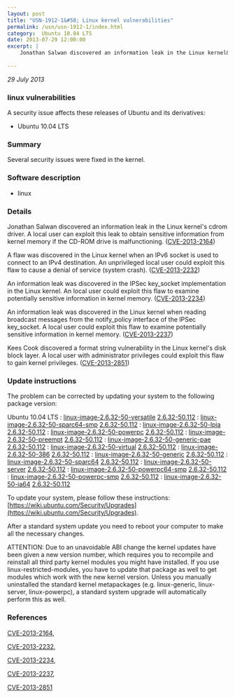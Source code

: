 ```yaml
---
layout: post
title: "USN-1912-1&#58; Linux kernel vulnerabilities"
permalink: /usn/usn-1912-1/index.html
category:  Ubuntu 10.04 LTS
date: 2013-07-29 12:00:00
excerpt: |
    Jonathan Salwan discovered an information leak in the Linux kernel&#39;s cdrom driver. A local user can exploit this leak to obtain sensitive information from kernel memory if the CD-ROM drive is malfunctioning. ([CVE-2013-2164](http://people.ubuntu.com/~ubuntu-security/cve/CVE-2013-2164))
    
--- 
```

 
 

*29 July 2013*

### linux vulnerabilities

A security issue affects these releases of Ubuntu and its derivatives:

* Ubuntu 10.04 LTS

### Summary

Several security issues were fixed in the kernel. 

### Software description

* linux 

### Details

Jonathan Salwan discovered an information leak in the Linux kernel&#39;s cdrom driver. A local user can exploit this leak to obtain sensitive information from kernel memory if the CD-ROM drive is malfunctioning. ([CVE-2013-2164](http://people.ubuntu.com/~ubuntu-security/cve/CVE-2013-2164))

A flaw was discovered in the Linux kernel when an IPv6 socket is used to connect to an IPv4 destination. An unprivileged local user could exploit this flaw to cause a denial of service (system crash). ([CVE-2013-2232](http://people.ubuntu.com/~ubuntu-security/cve/CVE-2013-2232))

An information leak was discovered in the IPSec key_socket implementation in the Linux kernel. An local user could exploit this flaw to examine potentially sensitive information in kernel memory. ([CVE-2013-2234](http://people.ubuntu.com/~ubuntu-security/cve/CVE-2013-2234))

An information leak was discovered in the Linux kernel when reading broadcast messages from the notify_policy interface of the IPSec key_socket. A local user could exploit this flaw to examine potentially sensitive information in kernel memory. ([CVE-2013-2237](http://people.ubuntu.com/~ubuntu-security/cve/CVE-2013-2237))

Kees Cook discovered a format string vulnerability in the Linux kernel&#39;s disk block layer. A local user with administrator privileges could exploit this flaw to gain kernel privileges. ([CVE-2013-2851](http://people.ubuntu.com/~ubuntu-security/cve/CVE-2013-2851)) 

### Update instructions

The problem can be corrected by updating your system to the following package version:

Ubuntu 10.04 LTS
 : [linux-image-2.6.32-50-versatile](https://launchpad.net/ubuntu/+source/linux) <span> [2.6.32-50.112](https://launchpad.net/ubuntu/+source/linux/2.6.32-50.112) </span> 
 : [linux-image-2.6.32-50-sparc64-smp](https://launchpad.net/ubuntu/+source/linux) <span> [2.6.32-50.112](https://launchpad.net/ubuntu/+source/linux/2.6.32-50.112) </span> 
 : [linux-image-2.6.32-50-lpia](https://launchpad.net/ubuntu/+source/linux) <span> [2.6.32-50.112](https://launchpad.net/ubuntu/+source/linux/2.6.32-50.112) </span> 
 : [linux-image-2.6.32-50-powerpc](https://launchpad.net/ubuntu/+source/linux) <span> [2.6.32-50.112](https://launchpad.net/ubuntu/+source/linux/2.6.32-50.112) </span> 
 : [linux-image-2.6.32-50-preempt](https://launchpad.net/ubuntu/+source/linux) <span> [2.6.32-50.112](https://launchpad.net/ubuntu/+source/linux/2.6.32-50.112) </span> 
 : [linux-image-2.6.32-50-generic-pae](https://launchpad.net/ubuntu/+source/linux) <span> [2.6.32-50.112](https://launchpad.net/ubuntu/+source/linux/2.6.32-50.112) </span> 
 : [linux-image-2.6.32-50-virtual](https://launchpad.net/ubuntu/+source/linux) <span> [2.6.32-50.112](https://launchpad.net/ubuntu/+source/linux/2.6.32-50.112) </span> 
 : [linux-image-2.6.32-50-386](https://launchpad.net/ubuntu/+source/linux) <span> [2.6.32-50.112](https://launchpad.net/ubuntu/+source/linux/2.6.32-50.112) </span> 
 : [linux-image-2.6.32-50-generic](https://launchpad.net/ubuntu/+source/linux) <span> [2.6.32-50.112](https://launchpad.net/ubuntu/+source/linux/2.6.32-50.112) </span> 
 : [linux-image-2.6.32-50-sparc64](https://launchpad.net/ubuntu/+source/linux) <span> [2.6.32-50.112](https://launchpad.net/ubuntu/+source/linux/2.6.32-50.112) </span> 
 : [linux-image-2.6.32-50-server](https://launchpad.net/ubuntu/+source/linux) <span> [2.6.32-50.112](https://launchpad.net/ubuntu/+source/linux/2.6.32-50.112) </span> 
 : [linux-image-2.6.32-50-powerpc64-smp](https://launchpad.net/ubuntu/+source/linux) <span> [2.6.32-50.112](https://launchpad.net/ubuntu/+source/linux/2.6.32-50.112) </span> 
 : [linux-image-2.6.32-50-powerpc-smp](https://launchpad.net/ubuntu/+source/linux) <span> [2.6.32-50.112](https://launchpad.net/ubuntu/+source/linux/2.6.32-50.112) </span> 
 : [linux-image-2.6.32-50-ia64](https://launchpad.net/ubuntu/+source/linux) <span> [2.6.32-50.112](https://launchpad.net/ubuntu/+source/linux/2.6.32-50.112) </span> 

To update your system, please follow these instructions: [https://wiki.ubuntu.com/Security/Upgrades](https://wiki.ubuntu.com/Security/Upgrades).

After a standard system update you need to reboot your computer to make all the necessary changes.

ATTENTION: Due to an unavoidable ABI change the kernel updates have been given a new version number, which requires you to recompile and reinstall all third party kernel modules you might have installed. If you use linux-restricted-modules, you have to update that package as well to get modules which work with the new kernel version. Unless you manually uninstalled the standard kernel metapackages (e.g. linux-generic, linux-server, linux-powerpc), a standard system upgrade will automatically perform this as well. 

### References

 
 [CVE-2013-2164](http://people.ubuntu.com/~ubuntu-security/cve/CVE-2013-2164), 

 [CVE-2013-2232](http://people.ubuntu.com/~ubuntu-security/cve/CVE-2013-2232), 

 [CVE-2013-2234](http://people.ubuntu.com/~ubuntu-security/cve/CVE-2013-2234), 

 [CVE-2013-2237](http://people.ubuntu.com/~ubuntu-security/cve/CVE-2013-2237), 

 [CVE-2013-2851](http://people.ubuntu.com/~ubuntu-security/cve/CVE-2013-2851)
 


